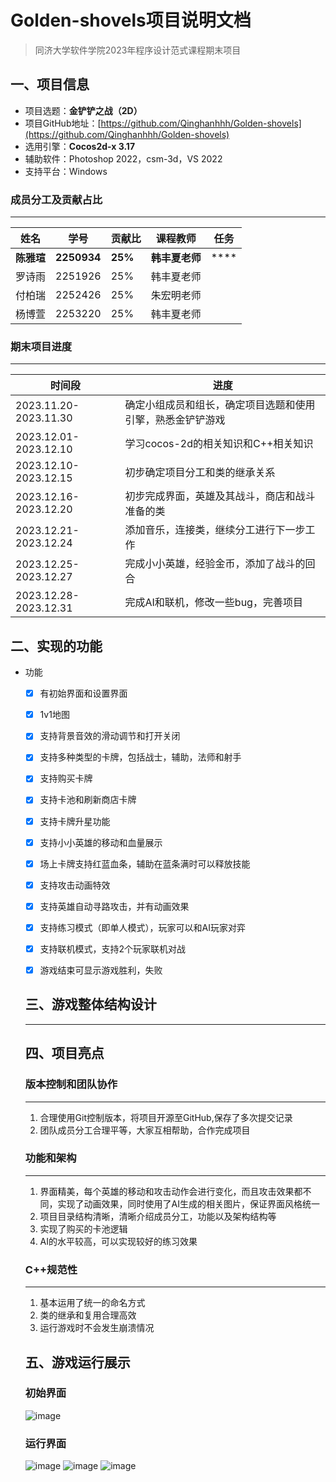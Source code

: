 # Golden-shovels项目说明文档

> 同济大学软件学院2023年程序设计范式课程期末项目

## 一、项目信息

- 项目选题：**金铲铲之战（2D）**
- 项目GitHub地址：[https://github.com/Qinghanhhh/Golden-shovels](https://github.com/Qinghanhhh/Golden-shovels)
- 选用引擎：**Cocos2d-x 3.17**
- 辅助软件：Photoshop 2022，csm-3d，VS 2022
- 支持平台：Windows

### 成员分工及贡献占比
---

| 姓名     | 学号    |  贡献比  | 课程教师   | 任务 |
| ------   | ------  |  ------- | ------     |------|
| **陈雅瑄** | **2250934** | **25%**      | **韩丰夏老师** |****|
| 罗诗雨   | 2251926 | 25%      | 韩丰夏老师 ||
| 付柏瑞   | 2252426 | 25%      | 朱宏明老师 ||
| 杨博萱   | 2253220 | 25%      | 韩丰夏老师 ||

### 期末项目进度

---

| 时间段                | 进度                                                      |
| --------------------- | -------------------------------------------------------   |
| 2023.11.20-2023.11.30 | 确定小组成员和组长，确定项目选题和使用引擎，熟悉金铲铲游戏   |
| 2023.12.01-2023.12.10 | 学习cocos-2d的相关知识和C++相关知识   |
| 2023.12.10-2023.12.15 | 初步确定项目分工和类的继承关系   |
| 2023.12.16-2023.12.20 | 初步完成界面，英雄及其战斗，商店和战斗准备的类   |
| 2023.12.21-2023.12.24 | 添加音乐，连接类，继续分工进行下一步工作   |
| 2023.12.25-2023.12.27 | 完成小小英雄，经验金币，添加了战斗的回合   |
| 2023.12.28-2023.12.31 | 完成AI和联机，修改一些bug，完善项目   |

## 二、实现的功能

- 功能
    - [x] 有初始界面和设置界面
    - [x] 1v1地图
    - [x] 支持背景音效的滑动调节和打开关闭
    - [x] 支持多种类型的卡牌，包括战士，辅助，法师和射手
    - [x] 支持购买卡牌
    - [x] 支持卡池和刷新商店卡牌
    - [x] 支持卡牌升星功能
    - [x] 支持小小英雄的移动和血量展示
    - [x] 场上卡牌支持红蓝血条，辅助在蓝条满时可以释放技能
    - [x] 支持攻击动画特效
    - [x] 支持英雄自动寻路攻击，并有动画效果
    - [x] 支持练习模式（即单人模式），玩家可以和AI玩家对弈
    - [x] 支持联机模式，支持2个玩家联机对战
    - [x] 游戏结束可显示游戏胜利，失败


  ## 三、游戏整体结构设计
  ---

  ## 四、项目亮点

  ### 版本控制和团队协作
  ---
  1. 合理使用Git控制版本，将项目开源至GitHub,保存了多次提交记录
  2. 团队成员分工合理平等，大家互相帮助，合作完成项目
 
  ### 功能和架构
  ---
  1. 界面精美，每个英雄的移动和攻击动作会进行变化，而且攻击效果都不同，实现了动画效果，同时使用了AI生成的相关图片，保证界面风格统一
  2. 项目目录结构清晰，清晰介绍成员分工，功能以及架构结构等
  3. 实现了购买的卡池逻辑
  4. AI的水平较高，可以实现较好的练习效果

  ### C++规范性
  ---
  1. 基本运用了统一的命名方式
  2. 类的继承和复用合理高效
  3. 运行游戏时不会发生崩溃情况
 
  ## 五、游戏运行展示

  ### 初始界面
  ![image](https://github.com/Qinghanhhh/Golden-shovels/assets/140044244/98f6489b-fd25-4557-818b-630524d7d7c2)
  
  ### 运行界面
  ![image](https://github.com/Qinghanhhh/Golden-shovels/assets/140044244/d948308d-e821-4ec3-8ff9-ce6d994b0cd1)
  ![image](https://github.com/Qinghanhhh/Golden-shovels/assets/140044244/baee8059-8e28-4c2b-ae60-1cbfdb4e8d76)
  ![image](https://github.com/Qinghanhhh/Golden-shovels/assets/140044244/ac86cc2c-c461-4d9f-acac-9c41fa5f1549)


  

  
  

  
